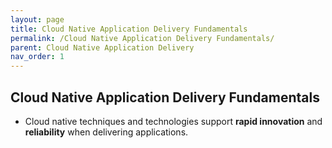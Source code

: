 ```yaml
---
layout: page
title: Cloud Native Application Delivery Fundamentals
permalink: /Cloud Native Application Delivery Fundamentals/
parent: Cloud Native Application Delivery
nav_order: 1
---
```


## Cloud Native Application Delivery Fundamentals

- Cloud native techniques and technologies support **rapid innovation** and **reliability** when delivering applications.
